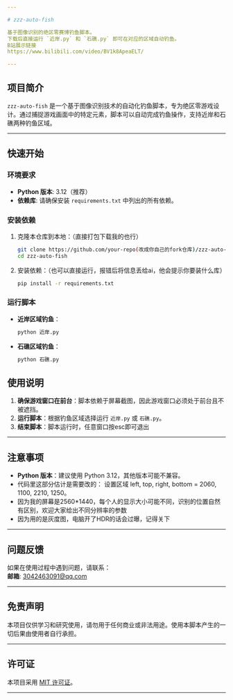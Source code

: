 ```yaml
---

# zzz-auto-fish

基于图像识别的绝区零赛博钓鱼脚本。  
下载后直接运行 `近岸.py` 和 `石礁.py` 即可在对应的区域自动钓鱼。
B站展示链接
https://www.bilibili.com/video/BV1k8ApeaELT/ 

---
```


## 项目简介

`zzz-auto-fish` 是一个基于图像识别技术的自动化钓鱼脚本，专为绝区零游戏设计。通过捕捉游戏画面中的特定元素，脚本可以自动完成钓鱼操作，支持近岸和石礁两种钓鱼区域。

---

## 快速开始

### 环境要求

- **Python 版本**: 3.12（推荐）
- **依赖库**: 请确保安装 `requirements.txt` 中列出的所有依赖。

### 安装依赖

1. 克隆本仓库到本地：（直接打包下载我的也行）
   ```bash
   git clone https://github.com/your-repo(改成你自己的fork仓库)/zzz-auto-fish.git
   cd zzz-auto-fish
   ```
2. 安装依赖：（也可以直接运行，报错后将信息丢给ai，他会提示你要装什么库）
   ```bash
   pip install -r requirements.txt
   ```

### 运行脚本

- **近岸区域钓鱼**：
  ```bash
  python 近岸.py
  ```
- **石礁区域钓鱼**：
  ```bash
  python 石礁.py
  ```


## 使用说明

1. **确保游戏窗口在前台**：脚本依赖于屏幕截图，因此游戏窗口必须处于前台且不被遮挡。
2. **运行脚本**：根据钓鱼区域选择运行 `近岸.py` 或 `石礁.py`。
3. **结束脚本**：脚本运行时，任意窗口按esc即可退出

---

## 注意事项

- **Python 版本**：建议使用 Python 3.12，其他版本可能不兼容。
- 代码里这部分估计是需要改的： 设置区域 left, top, right, bottom = 2060, 1100, 2210, 1250。 
- 因为我的屏幕是2560*1440，每个人的显示大小可能不同，识别的位置自然有区别，欢迎大家给出不同分辨率的参数
- 因为用的是灰度图，电脑开了HDR的话会过曝，记得关下
---

## 问题反馈

如果在使用过程中遇到问题，请联系：  
**邮箱**: 3042463091@qq.com

---

## 免责声明

本项目仅供学习和研究使用，请勿用于任何商业或非法用途。使用本脚本产生的一切后果由使用者自行承担。

---

## 许可证

本项目采用 [MIT 许可证](LICENSE)。

---
